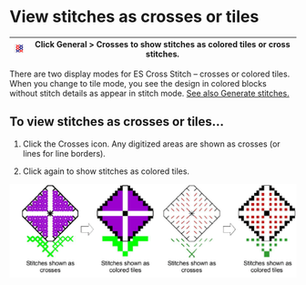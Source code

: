 # View stitches as crosses or tiles

| ![ShowCrosses.png](assets/ShowCrosses.png) | Click General > Crosses to show stitches as colored tiles or cross stitches. |
| ------------------------------------------ | ---------------------------------------------------------------------------- |

There are two display modes for ES Cross Stitch – crosses or colored tiles. When you change to tile mode, you see the design in colored blocks without stitch details as appear in stitch mode. [See also Generate stitches.](Generate_stitches)

## To view stitches as crosses or tiles...

1. Click the Crosses icon. Any digitized areas are shown as crosses (or lines for line borders).

2. Click again to show stitches as colored tiles.

![cross-stitch_essentials00038.png](assets/cross-stitch_essentials00038.png)
